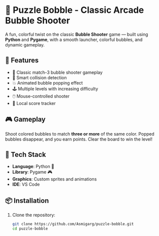# 🎯 Puzzle Bobble - Classic Arcade Bubble Shooter

A fun, colorful twist on the classic **Bubble Shooter** game — built using **Python** and **Pygame**, with a smooth launcher, colorful bubbles, and dynamic gameplay.


## 🚀 Features

- 🎯 Classic match-3 bubble shooter gameplay
- 🧠 Smart collision detection
- 💥 Animated bubble popping effect
- 🕹️ Multiple levels with increasing difficulty
- 🖱️ Mouse-controlled shooter
- 💾 Local score tracker


## 🎮 Gameplay

Shoot colored bubbles to match **three or more** of the same color. Popped bubbles disappear, and you earn points. Clear the board to win the level!


## 🧰 Tech Stack

- **Language**: Python 🐍
- **Library**: Pygame 🎮
- **Graphics**: Custom sprites and animations
- **IDE**: VS Code


## 📦 Installation

1. Clone the repository:
   ```bash
   git clone https://github.com/Asmigarg/puzzle-bobble.git
   cd puzzle-bobble
